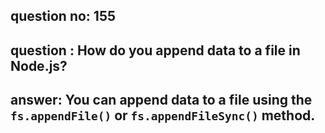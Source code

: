 
      
## question no: 155

## question : How do you append data to a file in Node.js?

## answer: You can append data to a file using the `fs.appendFile()` or `fs.appendFileSync()` method.
      